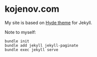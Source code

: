 # kojenov.com

My site is based on [Hyde theme](https://github.com/poole/hyde) for Jekyll.

Note to myself:
```
bundle init
bundle add jekyll jekyll-paginate
bundle exec jekyll serve
```
